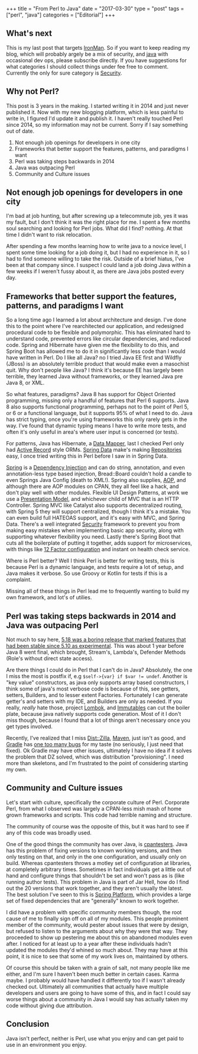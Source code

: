+++
title = "From Perl to Java"
date = "2017-03-30"
type = "post"
tags = ["perl", "java"]
categories = ["Editorial"]
+++

## What's next

This is my last post that targets [IronMan][ironman]. So if you want to keep reading my blog, which will probably 
argely be a mix of security, and [java][java] with occasional dev ops, please subscribe directly. If you have
suggestions for what categories I should collect things under fee free to comment. Currently the only for sure 
category is [Security][sec].

## Why not Perl?

This post is 3 years in the making. I started writing it in 2014 and just never published it. Now with my new blogging
platform, which is less painful to write in, I figured I'd update it and publish it. I haven't really touched Perl
since 2014, so my information may not be current. Sorry if I say something out of date.

1. Not enough job openings for developers in one city
1. Frameworks that better support the features, patterns, and paradigms I want
1. Perl was taking steps backwards in 2014
1. Java was outpacing Perl
1. Community and Culture issues

## Not enough job openings for developers in one city

I'm bad at job hunting, but after screwing up a telecommute job, yes it was my fault, but I don't think it was the right
place for me. I spent a few months soul searching and looking for Perl jobs. What did I find? nothing. At that time I
didn't want to risk relocation. 

After spending a few months learning how to write java to a novice level, I spent some time looking for a job doing it,
but I had no experience in it, so I had to find someone willing to take the risk. Outside of a brief hiatus, I've
been at that company since. I suspect I could land a job doing Java within a few weeks if I weren't fussy about it, as
there are Java jobs posted every day.

## Frameworks that better support the features, patterns, and paradigms I want

So a long time ago I learned a lot about architecture and design. I've done this to the point where I've rearchitected
our application, and redesigned procedural code to be flexible and polymorphic. This has eliminated hard to understand
code, prevented errors like circular dependencies, and reduced code. Spring and Hibernate have given me the flexibility
to do this, and Spring Boot has allowed me to do it in significantly less code than I would have written in Perl. Do I
like all Java? no I tried Java EE first and Wildfly (JBoss) is an absolutely terrible product that would make even a
masochist quit. Why don't people like Java? I think it's because EE has largely been terrible, they learned Java
without frameworks, or they learned Java pre Java 8, or XML.

So what features, paradigms? Java 8 has support for Object Oriented programming, missing only a handful of
features that Perl 6 supports. Java 8  also supports functional programming, perhaps not to the point of Perl 5, or 6
or a functional language, but it supports 95% of what I need to do. Java has strict typing, once you're using frameworks
this only rarely gets in the way. I've found that dynamic typing means I have to write more tests, and often it's only
useful in area's where user input is concerned (or tests).

For patterns, Java has Hibernate, a [Data Mapper][dm], last I checked Perl only had [Active Record][ar] style ORMs. 
[Spring Data][sd] make's making [Repositories][repo] easy, I once tried writing this in Perl before I saw in in Spring
Data.

[Spring][spring] is a [Dependency Injection][di] and can do string, annotation, and even annotation-less type 
based injection, Bread::Board couldn't hold a candle to even Springs Java Config (death to XML!). Spring also supplies,
[AOP][aop], and although there are AOP modules on CPAN, they all feel like a hack, and don't play well with other
modules. Flexible UI Design Patterns, at work we use a [Presentation Model][pm], and whichever child of MVC that is
an HTTP Controller. Spring MVC like Catalyst also supports decentralized routing, with Spring 5 they will support
centralized, though I think it's a mistake. You can even build full HATEOAS support, and it's easy with MVC, and Spring
Data. There's a well integrated [Security][sec] framework to prevent you from making easy mistakes when implementing
basic app security, along with supporting whatever flexibility you need. Lastly there's Spring Boot that cuts all the 
boilerplate of putting it together, adds support for microservices, with things like [12 Factor configuration][12f]
and instant on health check service.

Where is Perl better? Well I think Perl is better for writing tests, this is because Perl is a dynamic language,
and tests require a lot of setup, and Java makes it verbose. So use Groovy or Kotlin for tests if this is a complaint.

Missing all of these things in Perl lead me to frequently wanting to build my own framework, and lot's of utilies.

## Perl was taking steps backwards in 2014 and Java was outpacing Perl

Not much to say here, 
[5.18 was a boring release that marked features that had been stable since 5.10 as experimental][518].
This was about 1 year before Java 8 went final, which brought, Stream's, Lambda's, Defender Methods (Role's without
direct state access). 

Are there things I could do in Perl that I can't do in Java? Absolutely, the one I miss the most
is postfix if, e.g `$self->{var} if $var != undef`. Another is "key value" constructors, as java only supports array
based constructors, I think some of java's most verbose code is because of this, see getters, setters, Builders, and to
lesser extent Factories. Fortunately I can generate getter's and setters with my IDE, and Builders are only as needed.
If you really, *really* hate those, project [Lombok][lombok], and [Immutables][immutables] can cut the boiler plate,
because java natively supports code generation. Most of it I don't miss though, because I found that a lot of
things aren't necessary once you get types involved.

Recently, I've realized that I miss [Dist::Zilla][dz], [Maven][mvn], just isn't as good, and [Gradle][gradle] has 
[one too many bugs][fbug] for my taste (no seriously, I just need that fixed). Ok Gradle may have other issues,
ultimately I have no idea if it solves the problem that DZ solved, which was distribution "provisioning". I need more
than skeletons, and I'm frustrated to the point of considering starting my own.

## Community and Culture issues

Let's start with culture, specifically the corporate culture of Perl. Corporate Perl, from what I observed was largely
a CPAN-less mish mash of home grown frameworks and scripts. This code had terrible naming and structure.

The community of course was the opposite of this, but it was hard to see if any of this code was broadly used.

One of the good things the community has over Java, is [cpantesters][cpt]. Java has this problem of fixing versions to
known working versions, and then only testing on that, and only in the one configuration, and usually only on build. 
Whereas cpantesters throws a motley set of configuration at libraries, at completely arbitrary times. Sometimes in fact
individuals get a little out of hand and configure things that shouldn't be set and won't pass as is (like running
author tests). This problem in Java is part of Jar Hell, how do I find out the 20 versions that work together, and they
aren't usually the latest. The best solution I've seen to this is [Spring Platform][sp], which provides a large set
of fixed dependencies that are "generally" known to work together.

I did have a problem with specific community members though, the root cause of me to finally sign off on all of my
modules. This people prominent member of the community, would pester about issues that were by design, but
refused to listen to the arguments about why they were that way. They proceeded to show up pestering me about this
on abandoned modules even after. I noticed for at least up to a year after these individuals hadn't updated the modules
they'd whined so much about. They may have at this point, it is nice to see that some of my work lives on, maintained
by others.

Of course this should be taken with a grain of salt, not many people like me either, and I'm sure I haven't
been much better in certain cases. Karma maybe. I probably would have handled it differently too if I wasn't already 
checked out. Ultimately all communities that actually have multiple developers and users are going to have some of this,
and in fact I could say worse things about a community in Java I would say has actually taken my code without giving due
attribution.

## Conclusion

Java isn't perfect, neither is Perl, use what you enjoy and can get paid to use in an environment you enjoy.

[java]: /tags/java
[sec]: /categories/security

[12f]: https://12factor.net/
[ironman]: http://ironman.enlightenedperl.org/
[fbug]: https://discuss.gradle.org/t/no-console-output-option-for-findbugs-plugin/11974
[mvn]: https://maven.apache.org/
[gradle]: https://gradle.org/
[dz]: http://dzil.org/
[518]: http://perldoc.perl.org/perl5180delta.html#The-smartmatch-family-of-features-are-now-experimental
[lombok]: https://projectlombok.org/
[immutables]: https://immutables.github.io/
[cpt]: http://cpantesters.org/

[dm]: https://martinfowler.com/eaaCatalog/dataMapper.html
[ar]: https://martinfowler.com/eaaCatalog/activeRecord.html
[pm]: https://martinfowler.com/eaaDev/PresentationModel.html
[di]: https://martinfowler.com/articles/injection.html
[repo]: https://martinfowler.com/eaaCatalog/repository.html

[spring]: https://projects.spring.io/spring-framework/
[aop]: https://docs.spring.io/spring/docs/4.3.x/spring-framework-reference/htmlsingle/#aop-introduction
[sec]: https://projects.spring.io/spring-security/
[sp]: https://platform.spring.io/platform/
[sd]: http://projects.spring.io/spring-data/
